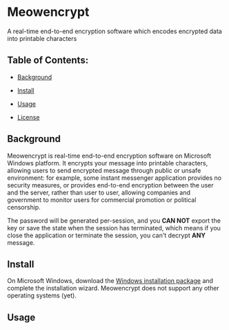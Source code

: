 # Meowencrypt

A real-time end-to-end encryption software which encodes encrypted data into printable characters


## Table of Contents:

- [Background](#background)

- [Install](#Install)

- [Usage](#Usage)

- [License](LICENSE)


## Background

Meowencrypt is real-time end-to-end encryption software on Microsoft Windows platform. It encrypts your 
message into printable characters, allowing users to send encrypted message through 
public or unsafe environment: for example, some instant messenger application provides no security measures, 
or provides end-to-end encryption between the user and the server, rather than user to user, allowing companies
and government to monitor users for commercial promotion or political censorship. 

The password will be generated per-session, and you __CAN NOT__ export the key or save the state when the 
session has terminated, which means if you close the application or terminate the session, you can't decrypt
__ANY__ message.


## Install

On Microsoft Windows, download the [Windows installation package]() and complete the installation wizard. 
Meowencrypt does not support any other operating systems (yet).

## Usage

